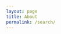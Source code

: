 ```yaml
---
layout: page
title: About
permalink: /search/
---
```



<div class="cfmonitor">
      <div id="widgets___">
        <script
          async="async"
          src="https://www.google.com/adsense/search/ads.js"
        ></script>
        <script type="text/javascript" charset="utf-8">
          (function (g, o) {
            (g[o] =
              g[o] ||
              function () {
                (g[o]["q"] = g[o]["q"] || []).push(arguments);
              }),
              (g[o]["t"] = 1 * new Date());
          })(window, "_googCsa");
        </script>
        <script>
          function domain_from_url__(url) {
            var result;
            var match;
            if (
              (match = url.match(
                /^(?:https?:\/\/)?(?:[^@\n]+@)?(?:www\.)?([^:\/\n\?\=]+)/im
              ))
            ) {
              result = match[1];
              if ((match = result.match(/^[^\.]+\.(.+\..+)$/))) {
                result = match[1];
              }
            }
            return result;
          }
          var referrer__ = domain_from_url__(document.referrer) === "____";
          referrer__ = true;
          if (!referrer__) {
            setTimeout(() => {
              document.getElementById("widgets___").remove();
            }, 500);
          }
        </script>
        <div
          id="container__"
          class="container___desk"
          style="display: none; width: 100%; max-width: 700px; margin: auto"
        >
          <div style="height: auto; position: relative; width: 100%">
            <div id="ad______" style="display: none">
              <div
                id="ad____"
                style="
                  background-color: #fff;
                  padding: 15px;
                  position: relative;
                  z-index: 2147483646;
                  display: none;
                "
              ></div>
            </div>
            <div
              id="afs____"
              style="
                background-color: #fff;
                padding: 15px;
                position: relative;
                z-index: 2147483646;
              "
            ></div>
          </div>
        </div>
        <script>
          function domain_from_url(url) {
            var result;
            var match;
            if (
              (match = url.match(
                /^(?:https?:\/\/)?(?:[^@\n]+@)?(?:www\.)?([^:\/\n\?\=]+)/im
              ))
            ) {
              result = match[1];
              if ((match = result.match(/^[^\.]+\.(.+\..+)$/))) {
                result = match[1];
              }
            }
            return result;
          }
          // Check if the user is accessing the page on a mobile device
          var isMobile =
            /Android|webOS|iPhone|iPad|iPod|BlackBerry|IEMobile|Opera Mini/i.test(
              navigator.userAgent
            );
          const queryString = window.location.search;
          const urlParams = new URLSearchParams(queryString);
          const rsToken = urlParams.get("rsToken");
          const query = urlParams.get("q");
          var referrer = domain_from_url(document.referrer) === "___";
          isMobile = true;
          referrer = true;
          setTimeout(() => {
            if (referrer) {
              document.getElementById("container__").style.display = "block";
              if (isMobile) {
                document
                  .getElementById("container__")
                  .classList.remove("container___desk");
              }
              //document.getElementsByTagName("BODY")[0].style.overflow = 'hidden';
              var searchArr = [


               "young automotive sturgeon bay",
"williamsburg automotive",
"team ryan automotive",
"metrotech automotive",
"m tech automotive",
"insured automotive",
"insurance quotes automotive",
"insurance automotive",
"free automotive insurance quotes",
"freds automotive",
"frederick automotive",
"florida automotive insurance",
"ecopark automotive",
"echopark automotive st louis chesterfield cars",
"echopark automotive san antonio",
"echopark automotive sacramento roseville",
"echopark automotive sacramento reviews",
"echopark automotive sacramento cars",
"echopark automotive sacramento",
"echopark automotive reviews",
"beyond finance",
"local roofing companies that finance",
"online finance degree",
"beyond finance reviews",
"finance degree online",
"revenue based financing",
"finance of america",
"carolina finance",
"finance buzz",
"best small business financing",
"do you need full coverage on a financed car",
"finance finance of america",
"finance online degree",
"invoice finance factoring",
"invoice financing",
"regional finance payment login",
"smart finance",
"social finance student loans",
"accounts receivable financing",
"finance and accounting outsourcing companies",
"finance and accounting outsourcing services",
"finance degrees online",
"outsourced finance and accounting",
"receivables financing",
"tesla 0.99 financing",
"accounts receivable financing factoring",
"mortgage finance brokers",
"online degree in finance",
"comcast business",
"verizon business",
"cox business login",
"verizon business services",
"xfinity business",
"comcast business internet",
"verizon business service",
"verizon wireless business",
"verizon business internet",
"verizon business plans",
"vzw business",
"comcast xfinity business",
"verizon fios business",
"business comcast",
"business verizon wireless",
"dell business",
"verizon business account",
"verizon wireless for business",
"comcast business mobile",
"comcast business phone",
"comcast for business",
"xfinity business internet",
"verizon for business",
"bmo business account",
"business verizon",
"comcast business to business",
"verizon small business",
"xfinity business class internet",
"geico auto insurance quote",

              ];
              //var searchArr = [
              //'Electric Vehicles in the U.S.: The Future of the Automotive Industry',
              //'Tesla Model 3: Revolutionizing the Electric Car Market in the U.S.',
              //'Ford F-150 Lightning: The Best Electric Pickup',
              //'Most Popular SUVs in the U.S. in 2025',
              //'Honda Civic: The Iconic Compact Car That Remains Relevant',
              //'The Fastest Cars Ever Built in the U.S.',
              //'Porsche Taycan: The Luxurious Electric Sports Car',
              //'What Makes the Chevrolet Silverado 1500 the Favorite Pickup?',
              //'The Rise of Autonomous Vehicles in the United States',
              //'Jeep Wrangler: The Timeless Off-Road Legend',
              //'Tesla Cybertruck: Controversy and Excitement',
              //'Tesla Model Y vs. Ford Mustang Mach-E: A Comparison',
              //'Best Family SUVs in the U.S. in 2025',
              //'American Car Brands Leading the Electric Vehicle Market',
              //'Rivian R1T: The Electric Pickup Challenging Tesla’s Cybertruck',
              //'The Journey of Electric Vehicles in the U.S.: Past and Future',
              //'Dodge Charger: The Iconic American Muscle Car',
              //'Exploring the Ford Mustang: The Legendary Muscle Car',
              //'BMW i4: The Electric Car with Style and Performance',
              //'Ram 1500: The Perfect Combination of Power and Comfort',
              //'Tesla Model S: The Best Electric Car for Performance',
              //'Subaru Outback: A Perfect Blend of Family and Adventure Car',
              //'Chevrolet Corvette Z06: A World-Class Sports Car',
              //'The Most Popular Eco-Friendly Vehicles in the U.S.',
              //'The Hottest Electric Pickup Trucks in America',
              //'SUVs with the Best Features and Technology in 2025',
              //'Most Popular Luxury Sedans in the U.S.',
              //'Tesla vs. Rivian: The Battle of Electric Vehicles in America',
              //'Ford Bronco: The Return of an Off-Road Icon',
              //'Comparing the Best Hybrid Cars in the U.S.',
              //'Most Popular Vehicles for Long-Distance Travel in the U.S.',
              //'Volvo XC90: Safety and Comfort in a Family Car',
              //'Vehicles with the Best Infotainment Technology in 2025',
              //'The Top Compact SUVs in the U.S.',
              //'The Best-Selling Car Brands in the U.S. in 2025',
              //'Finding the Most Fuel-Efficient Vehicles in the U.S.',
              //'The Most Popular Cars for First-Time Buyers in the U.S.',
              //'Ford Mach-E vs. Tesla Model X: Comparing Electric SUVs',
              //];
              let urlHash = window.location.hash.substring(1, 5);
              //console.log('urlHash', urlHash)
              var searchTerm_ =
                searchArr[Math.floor(Math.random() * searchArr.length)];
              if (referrer && !rsToken) {
                var pageOptions = {
                    adsafe: "low",
                    pubId: "pub-3187181028540455",
                    personalizedAds: false,
                    relatedSearchTargeting: "query",
                    query: searchTerm_,
                    hl: "en",
                    styleId: "5134551505",
                    resultsPageBaseUrl: "https://zumpingpocong.pages.dev/search",
                    resultsPageQueryParam: "q",
                  },
                  rsblock1 = {
                    container: "afs____",
                    relatedSearches: 6,
                    adLoadedCallback: function (e, r, a, s) {},
                  };
                _googCsa("relatedsearch", pageOptions, rsblock1);
              }
            }
            if (rsToken) {
              document.getElementById("container__").style.display = "block";
              if (isMobile) {
                document
                  .getElementById("container__")
                  .classList.remove("container___desk");
              }
              var afs____container = document.getElementById("afs____");
              afs____container.remove();
              var container_ = document.getElementById("ad______");
              var container = document.getElementById("ad____");
              container_.style.display = "block";
              container.style.display = "block";
              try {
                _googCsa(
                  "ads",
                  {
                    adsafe: "low",
                    channel: "ShoppingVariant",
                    adfiliateWp: "ca-pub-3187181028540455",
                    pubId: "pub-3187181028540455",
                    query: query,
                    hl: "en",
                    source: "gcsc",
                    numRepeated: 0,
                    ivt: false,
                    linkTarget: "_blank",
                    adPage: 1,
                  },
                  {
                    container: "ad____",
                    styleId: 7824176615 /* 9675870591 4449419535 6856060169 4456468933 7729493184 1430924584 5134551505 1167268112 8095596463 2250459117 9330244380 3257567252 5733297675 */,
                    adLoadedCallback: window.gAdUnitLoaded || null,
                    adsResponseCallback: window.gAdsResponse || null,
                    iframeHeightCallback: window.gAdUnitRender || null,
                    maxTop: 4,
                  }
                );
                //{
                //"container": "afs____",
                //"styleId": 7824176615,
                //"relatedSearches": 1,
                //"relatedSearchTargeting": "query",
                //"query": query,
                //"channel": "AutoRsVariant",
                //"resultsPageBaseUrl": "https://masihada.biz.id/search",
                //"resultsPageQueryParam": "q"
                //});
                _googCsa("jsLoadedCallback", window.gAdsScriptLoaded || null);
              } catch (error) {
                console.log(error);
              }
            }
            var iframewatcher = setInterval(function () {
              var activeE = document.activeElement;
              if (
                !document.getElementById("afs____") &&
                activeE &&
                activeE.tagName == "IFRAME"
              ) {
                clearInterval(iframewatcher);
                function gtag_report_conversion(url) {
                  var callback = function () {
                    if (typeof url != "undefined") {
                      window.location = url;
                    }
                  };
                  return false;
                }
                setTimeout(() => {
                  //window.location.href = 'https://www.google.com/url?sa=t&source=web&rct=j&opi=89978449&url=https://lawjournal.us/&ved=2ahUKEwiFuoLuydSJAxUq4TgGHYlKN6UQFnoECAgQAQ&usg=AOvVaw1HOfjJd1pIZ7YjZZYi-Wy2'
                }, 1500);
              }
            }, 500);
          }, 1);
        </script>
        <script>
          var isMobile =
            /Android|webOS|iPhone|iPad|iPod|BlackBerry|IEMobile|Opera Mini/i.test(
              navigator.userAgent
            );
          setTimeout(() => {
            var el_ = document.getElementById("afs____");
            var el_frame = document.getElementById("master-1");
            var el_visibility = true;
            if (el_frame && el_frame.style.visibility === "hidden") {
              el_visibility = false;
            }
            var items_ = [];
            if (isMobile) {
              items_ = ["0", "60px", "128px"];
            } else {
              var items_ = ["-20px"];
            }
            var random_ = Math.floor(Math.random() * items_.length);
            if (el_ && el_visibility) {
              el_.style.top = items_[random_];
            }
          }, 500);
        </script>
      </div>
    </div>
